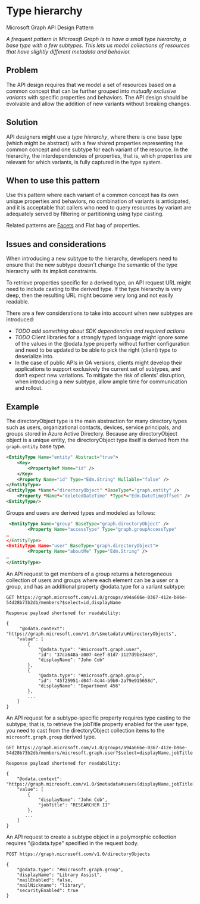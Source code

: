 # Type hierarchy

Microsoft Graph API Design Pattern

*A frequent pattern in Microsoft Graph is to have a small type hierarchy, a base type with a few subtypes. This lets us model collections of resources that have slightly different metadata and behavior.*

## Problem

The API design requires that we model a set of resources based on a common concept
that can be further grouped into *mutually exclusive variants* with specific
properties and behaviors. The API design should be evolvable and allow the addition
of new variants without breaking changes.

## Solution

API designers might use a *type hierarchy*, where there is one base
type (which might be abstract) with a few shared properties representing the common concept and one
subtype for each variant of the resource. In the hierarchy, the interdependencies of properties, that is, which properties are relevant for which variants, is fully captured in the type system.

## When to use this pattern

Use this pattern where each variant of a common concept has its own unique properties and behaviors,
no combination of variants is anticipated, and it is acceptable that callers who need to query resources by variant are adequately served by filtering or partitioning using type casting.

Related patterns are [Facets](./facets.md) and Flat bag of properties.

## Issues and considerations

When introducing a new subtype to the hierarchy, developers need to ensure that
the new subtype doesn't change the semantic of the type hierarchy with its implicit constraints.

To retrieve properties specific for a derived type, an API request URL might need to include casting to the derived type. If the type hierarchy is very deep, then the resulting URL might become very long and not easily readable.  

There are a few considerations to take into account when new subtypes are introduced:

- *TODO add something about SDK dependencies and required actions*
- *TODO* Client libraries for a strongly typed language might ignore some of the values
    in the @odata.type property without further configuration and need to be
    updated to be able to pick the right (client) type to deserialize into.
- In the case of public APIs in GA versions, clients might develop their applications to support exclusively the current set of subtypes, and don’t expect new variations. To mitigate the risk of clients' disruption, when introducing a new subtype, allow ample time for communication and rollout.

## Example

The directoryObject type is the main abstraction for many directory
types such as users, organizational contacts, devices, service principals,
and groups stored in Azure Active Directory. Because any directoryObject object is a unique entity, the directoryObject type itself is derived from the `graph.entity` base type.

```XML
<EntityType Name="entity" Abstract="true">
    <Key>
        <PropertyRef Name="id" />
    </Key>
    <Property Name="id" Type="Edm.String" Nullable="false" />
</EntityType>
<EntityType *Name*="directoryObject" *BaseType*="graph.entity" />
    <Property *Name*="deletedDateTime" *Type*="Edm.DateTimeOffset" />
<EntityType/>
```

Groups and users are derived types and modeled as follows:

```XML
 <EntityType Name="group" BaseType="graph.directoryObject" />
        <Property Name="accessType" Type="graph.groupAccessType"
…
</EntityType>
<EntityType Name="user" BaseType="graph.directoryObject">
        <Property Name="aboutMe" Type="Edm.String" />
…
</EntityType>
```

An API request to get members of a group returns a heterogeneous collection of
users and groups where each element can be a user or a group, and has an
additional property @odata.type for a variant subtype:

```
GET https://graph.microsoft.com/v1.0/groups/a94a666e-0367-412e-b96e-54d28b73b2db/members?$select=id,displayName

Response payload shortened for readability:

{
     "@odata.context":
"https://graph.microsoft.com/v1.0/\$metadata\#directoryObjects",
    "value": [
        {           
            "@odata.type": "#microsoft.graph.user",
            "id": "37ca648a-a007-4eef-81d7-1127d9be34e8",
            "displayName": "John Cob"
        },
        {
            "@odata.type": "#microsoft.graph.group",
            "id": "45f25951-d04f-4c44-b9b0-2a79e915658d",
            "displayName": "Department 456"
        },
        ...        
    ]
}
```

An API request for a subtype-specific property requires type casting to the subtype; that is, to retrieve the jobTitle property enabled for the user type, you need to cast from the directoryObject collection items to the `microsoft.graph.group` derived type.

```
GET https://graph.microsoft.com/v1.0/groups/a94a666e-0367-412e-b96e-54d28b73b2db/members/microsoft.graph.user?$select=displayName,jobTitle

Response payload shortened for readability:

{
    "@odata.context": "https://graph.microsoft.com/v1.0/$metadata#users(displayName,jobTitle)",
    "value": [
        {
            "displayName": "John Cob",
            "jobTitle": "RESEARCHER II"
        },
       ...
    ]
}
```

An API request to create a subtype object in a polymorphic collection requires "@odata.type" specified in the request body.

```
POST https://graph.microsoft.com/v1.0/directoryObjects

{
    "@odata.type": "#microsoft.graph.group",
    "displayName": "Library Assist",
    "mailEnabled": false,
    "mailNickname": "library",
    "securityEnabled": true
}
```
